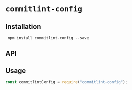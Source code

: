 # `commitlint-config`

## Installation

```js
 npm install commitlint-config --save
```

## API

## Usage

```js
const commitlintConfig = require("commitlint-config");
```

